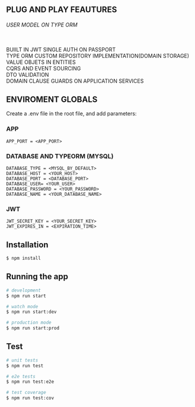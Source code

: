 ## PLUG AND PLAY FEAUTURES

<h6>USER MODEL ON TYPE ORM</h6>
<br>
BUIILT IN JWT SINGLE AUTH ON PASSPORT
<br>
TYPE ORM CUSTOM REPOSITORY IMPLEMENTATION(DOMAIN STORAGE)
<br>
VALUE OBJETS IN ENTITIES
<br>
CQRS AND EVENT SOURCING
<br>
DTO VALIDATION
<br>
DOMAIN CLAUSE GUARDS ON APPLICATION SERVICES

## ENVIROMENT GLOBALS

Create a .env file in the root file, and add parameters:

### APP
```
APP_PORT = <APP_PORT>
```

### DATABASE AND TYPEORM (MYSQL)
```
DATABASE_TYPE = <MYSQL_BY_DEFAULT>
DATABASE_HOST = <YOUR_HOST>
DATABASE_PORT = <DATABASE_PORT>
DATABASE_USER= <YOUR_USER>
DATABASE_PASSWORD = <YOUR_PASSWORD>
DATABASE_NAME = <YOUR_DATABASE_NAME>
```

### JWT
```
JWT_SECRET_KEY = <YOUR_SECRET_KEY>
JWT_EXPIRES_IN = <EXPIRATION_TIME>
```


## Installation

```bash
$ npm install
```

## Running the app

```bash
# development
$ npm run start

# watch mode
$ npm run start:dev

# production mode
$ npm run start:prod
```

## Test

```bash
# unit tests
$ npm run test

# e2e tests
$ npm run test:e2e

# test coverage
$ npm run test:cov
```

